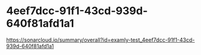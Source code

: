# 4eef7dcc-91f1-43cd-939d-640f81afd1a1
https://sonarcloud.io/summary/overall?id=examly-test_4eef7dcc-91f1-43cd-939d-640f81afd1a1
